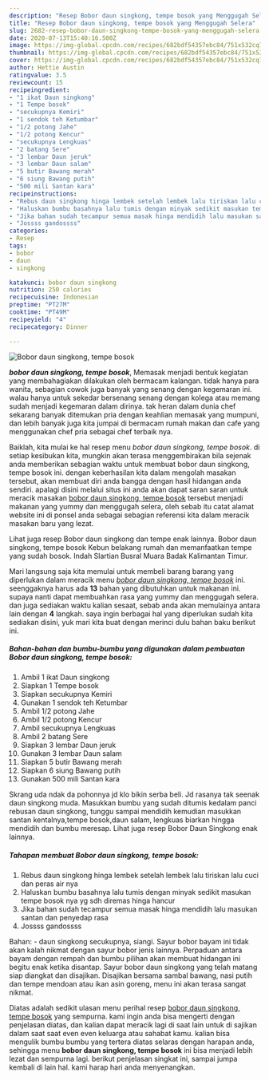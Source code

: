 ```yaml
---
description: "Resep Bobor daun singkong, tempe bosok yang Menggugah Selera"
title: "Resep Bobor daun singkong, tempe bosok yang Menggugah Selera"
slug: 2682-resep-bobor-daun-singkong-tempe-bosok-yang-menggugah-selera
date: 2020-07-13T15:40:16.500Z
image: https://img-global.cpcdn.com/recipes/682bdf54357ebc84/751x532cq70/bobor-daun-singkong-tempe-bosok-foto-resep-utama.jpg
thumbnail: https://img-global.cpcdn.com/recipes/682bdf54357ebc84/751x532cq70/bobor-daun-singkong-tempe-bosok-foto-resep-utama.jpg
cover: https://img-global.cpcdn.com/recipes/682bdf54357ebc84/751x532cq70/bobor-daun-singkong-tempe-bosok-foto-resep-utama.jpg
author: Hettie Austin
ratingvalue: 3.5
reviewcount: 15
recipeingredient:
- "1 ikat Daun singkong"
- "1 Tempe bosok"
- "secukupnya Kemiri"
- "1 sendok teh Ketumbar"
- "1/2 potong Jahe"
- "1/2 potong Kencur"
- "secukupnya Lengkuas"
- "2 batang Sere"
- "3 lembar Daun jeruk"
- "3 lembar Daun salam"
- "5 butir Bawang merah"
- "6 siung Bawang putih"
- "500 mili Santan kara"
recipeinstructions:
- "Rebus daun singkong hinga lembek setelah lembek lalu tiriskan lalu cuci dan peras air nya"
- "Haluskan bumbu basahnya lalu tumis dengan minyak sedikit masukan tempe bosok nya yg sdh diremas hinga hancur"
- "Jika bahan sudah tecampur semua masak hinga mendidih lalu masukan santan dan penyedap rasa"
- "Jossss gandossss"
categories:
- Resep
tags:
- bobor
- daun
- singkong

katakunci: bobor daun singkong 
nutrition: 250 calories
recipecuisine: Indonesian
preptime: "PT27M"
cooktime: "PT49M"
recipeyield: "4"
recipecategory: Dinner

---
```



![Bobor daun singkong, tempe bosok](https://img-global.cpcdn.com/recipes/682bdf54357ebc84/751x532cq70/bobor-daun-singkong-tempe-bosok-foto-resep-utama.jpg)

<b><i>bobor daun singkong, tempe bosok</i></b>, Memasak menjadi bentuk kegiatan yang membahagiakan dilakukan oleh bermacam kalangan. tidak hanya para wanita, sebagian cowok juga banyak yang senang dengan kegemaran ini. walau hanya untuk sekedar bersenang senang dengan kolega atau memang sudah menjadi kegemaran dalam dirinya. tak heran dalam dunia chef sekarang banyak ditemukan pria dengan keahlian memasak yang mumpuni, dan lebih banyak juga kita jumpai di bermacam rumah makan dan cafe yang menggunakan chef pria sebagai chef terbaik nya.

Baiklah, kita mulai ke hal resep menu <i>bobor daun singkong, tempe bosok</i>. di setiap kesibukan kita, mungkin akan terasa menggembirakan bila sejenak anda memberikan sebagian waktu untuk membuat bobor daun singkong, tempe bosok ini. dengan keberhasilan kita dalam mengolah masakan tersebut, akan membuat diri anda bangga dengan hasil hidangan anda sendiri. apalagi disini melalui situs ini anda akan dapat saran saran untuk meracik masakan <u>bobor daun singkong, tempe bosok</u> tersebut menjadi makanan yang yummy dan menggugah selera, oleh sebab itu catat alamat website ini di ponsel anda sebagai sebagian referensi kita dalam meracik masakan baru yang lezat.

Lihat juga resep Bobor daun singkong dan tempe enak lainnya. Bobor daun singkong, tempe bosok Kebun belakang rumah dan memanfaatkan tempe yang sudah bosok. Indah Slartian Busral Muara Badak Kalimantan Timur.


Mari langsung saja kita memulai untuk membeli barang barang yang diperlukan dalam meracik menu <u><i>bobor daun singkong, tempe bosok</i></u> ini. seenggaknya harus ada <b>13</b> bahan yang dibutuhkan untuk makanan ini. supaya nanti dapat membuahkan rasa yang yummy dan menggugah selera. dan juga sediakan waktu kalian sesaat, sebab anda akan memulainya antara lain dengan <b>4</b> langkah. saya ingin berbagai hal yang diperlukan sudah kita sediakan disini, yuk mari kita buat dengan merinci dulu bahan baku berikut ini.

<!--inarticleads1-->

##### Bahan-bahan dan bumbu-bumbu yang digunakan dalam pembuatan Bobor daun singkong, tempe bosok:

1. Ambil 1 ikat Daun singkong
1. Siapkan 1 Tempe bosok
1. Siapkan secukupnya Kemiri
1. Gunakan 1 sendok teh Ketumbar
1. Ambil 1/2 potong Jahe
1. Ambil 1/2 potong Kencur
1. Ambil secukupnya Lengkuas
1. Ambil 2 batang Sere
1. Siapkan 3 lembar Daun jeruk
1. Gunakan 3 lembar Daun salam
1. Siapkan 5 butir Bawang merah
1. Siapkan 6 siung Bawang putih
1. Gunakan 500 mili Santan kara


Skrang uda ndak da pohonnya jd klo bikin serba beli. Jd rasanya tak seenak daun singkong muda. Masukkan bumbu yang sudah ditumis kedalam panci rebusan daun singkong, tunggu sampai mendidih kemudian masukkan santan kentalnya,tempe bosok,daun salam, lengkuas biarkan hingga mendidih dan bumbu meresap. Lihat juga resep Bobor Daun Singkong enak lainnya. 

<!--inarticleads2-->

##### Tahapan membuat Bobor daun singkong, tempe bosok:

1. Rebus daun singkong hinga lembek setelah lembek lalu tiriskan lalu cuci dan peras air nya
1. Haluskan bumbu basahnya lalu tumis dengan minyak sedikit masukan tempe bosok nya yg sdh diremas hinga hancur
1. Jika bahan sudah tecampur semua masak hinga mendidih lalu masukan santan dan penyedap rasa
1. Jossss gandossss


Bahan: - daun singkong secukupnya, siangi. Sayur bobor bayam ini tidak akan kalah nikmat dengan sayur bobor jenis lainnya. Perpaduan antara bayam dengan rempah dan bumbu pilihan akan membuat hidangan ini begitu enak ketika disantap. Sayur bobor daun singkong yang telah matang siap diangkat dan disajikan. Disajikan bersama sambal bawang, nasi putih dan tempe mendoan atau ikan asin goreng, menu ini akan terasa sangat nikmat. 

Diatas adalah sedikit ulasan menu perihal resep <u>bobor daun singkong, tempe bosok</u> yang sempurna. kami ingin anda bisa mengerti dengan penjelasan diatas, dan kalian dapat meracik lagi di saat lain untuk di sajikan dalam saat saat even even keluarga atau sahabat kamu. kalian bisa mengulik bumbu bumbu yang tertera diatas selaras dengan harapan anda, sehingga menu <b>bobor daun singkong, tempe bosok</b> ini bisa menjadi lebih lezat dan sempurna lagi. berikut penjelasan singkat ini, sampai jumpa kembali di lain hal. kami harap hari anda menyenangkan.
